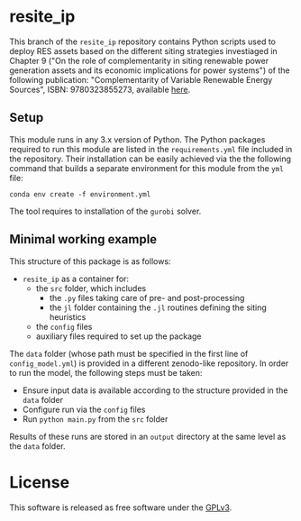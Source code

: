 # resite_ip

This branch of the `resite_ip` repository contains Python scripts used to deploy RES assets based on the different siting strategies
investiaged in Chapter 9 ("On the role of complementarity in siting renewable power generation assets and its economic 
implications for power systems") of the following publication: "Complementarity of Variable Renewable Energy Sources", 
ISBN: 9780323855273, available [here](https://www.elsevier.com/books/complementarity-of-variable-renewable-energy-sources/jurasz/978-0-323-85527-3).
## Setup

This module runs in any 3.x version of Python. The Python packages required to run this module are listed 
in the `requirements.yml` file included in the repository. Their installation can be easily achieved via the the following
command that builds a separate environment for this module from the `yml` file:
   
    conda env create -f environment.yml

The tool requires to installation of the `gurobi` solver.
   
## Minimal working example

This structure of this package is as follows:
* `resite_ip` as a container for:
  * the `src` folder, which includes 
    * the `.py` files taking care of pre- and post-processing
    * the `jl` folder containing the `.jl` routines defining the siting heuristics
  * the `config` files
  * auxiliary files required to set up the package
  
The `data` folder (whose path must be specified in the first line of `config_model.yml`) is provided in a different zenodo-like repository. In order to run the model, the following steps must be taken:
* Ensure input data is available according to the structure provided in the `data` folder
* Configure run via the `config` files
* Run `python main.py` from the `src` folder

Results of these runs are stored in an `output` directory at the same level as the `data` folder.

# License
This software is released as free software under the [GPLv3](http://www.gnu.org/licenses/gpl-3.0.en.html).


